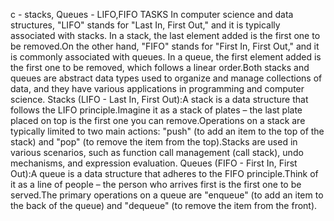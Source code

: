 c - stacks, Queues - LIFO,FIFO TASKS
In computer science and data structures, "LIFO" stands for "Last In, First Out," and it is typically associated with stacks. In a stack, the last element added is the first one to be removed.On the other hand, "FIFO" stands for "First In, First Out," and it is commonly associated with queues. In a queue, the first element added is the first one to be removed, which follows a linear order.Both stacks and queues are abstract data types used to organize and manage collections of data, and they have various applications in programming and computer science.
Stacks (LIFO - Last In, First Out):A stack is a data structure that follows the LIFO principle.Imagine it as a stack of plates – the last plate placed on top is the first one you can remove.Operations on a stack are typically limited to two main actions: "push" (to add an item to the top of the stack) and "pop" (to remove the item from the top).Stacks are used in various scenarios, such as function call management (call stack), undo mechanisms, and expression evaluation.
Queues (FIFO - First In, First Out):A queue is a data structure that adheres to the FIFO principle.Think of it as a line of people – the person who arrives first is the first one to be served.The primary operations on a queue are "enqueue" (to add an item to the back of the queue) and "dequeue" (to remove the item from the front).
